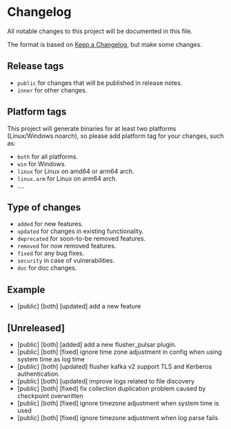 # Changelog

All notable changes to this project will be documented in this file.

The format is based on [Keep a Changelog](https://keepachangelog.com/en/1.0.0/), but make some changes.

## Release tags

- `public` for changes that will be published in release notes.
- `inner` for other changes.

## Platform tags

This project will generate binaries for at least two platforms (Linux/Windows.noarch), so please add platform tag for
your changes, such as:

- `both` for all platforms.
- `win` for Windows.
- `linux` for Linux on amd64 or arm64 arch.
- `linux.arm` for Linux on arm64 arch.
- ....

## Type of changes

- `added` for new features.
- `updated` for changes in existing functionality.
- `deprecated` for soon-to-be removed features.
- `removed` for now removed features.
- `fixed` for any bug fixes.
- `security` in case of vulnerabilities.
- `doc` for doc changes.

## Example

- [public] [both] [updated] add a new feature

## [Unreleased]
- [public] [both] [added] add a new flusher_pulsar plugin.
- [public] [both] [fixed] ignore time zone adjustment in config when using system time as log time
- [public] [both] [updated] flusher kafka v2 support TLS and Kerberos authentication.
- [public] [both] [updated] improve logs related to file discovery
- [public] [both] [fixed] fix collection duplication problem caused by checkpoint overwritten
- [public] [both] [fixed] ignore timezone adjustment when system time is used
- [public] [both] [fixed] ignore timezone adjustment when log parse fails
